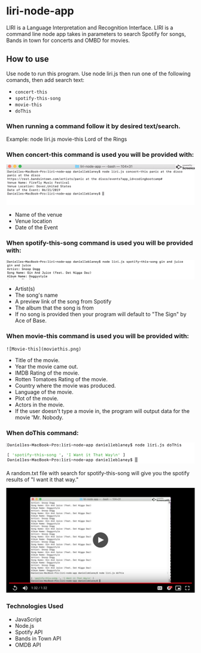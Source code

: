 # liri-node-app

LIRI is a Language Interpretation and Recognition Interface.
LIRI is a command line node app takes in parameters to search Spotify for songs, Bands in town for concerts and OMBD for movies.

## How to use
Use node to run this program. Use node liri.js then run one of the following comands, then add search text:

* `concert-this`
* `spotify-this-song`
* `movie-this`
* `doThis`

### When running a command follow it by desired text/search.
Example:
node liri.js movie-this Lord of the Rings

### When concert-this command is used you will be provided with:

![Concert-this](concertthis.png)

* Name of the venue
* Venue location
* Date of the Event

### When spotify-this-song command is used you will be provided with:

![Spotify-this](spotifythis.png)

* Artist(s)
* The song's name
* A preview link of the song from Spotify
* The album that the song is from
* If no song is provided then your program will default to "The Sign" by Ace of Base.

### When movie-this command is used you will be provided with:

    ![Movie-this](moviethis.png)

* Title of the movie.
* Year the movie came out.
* IMDB Rating of the movie.
* Rotten Tomatoes Rating of the movie.
* Country where the movie was produced.
* Language of the movie.
* Plot of the movie.
* Actors in the movie.
* If the user doesn't type a movie in, the program will output data for the movie 'Mr. Nobody.

### When doThis command:

![Do-this](dothis.png)

A random.txt file with search for spotify-this-song will give you the spotify results of "I want it that way."

[![Watch the demo video](liridemoscreen.png)](https://drive.google.com/file/d/1YaEromw8-bKrMDWGdGqi5C3X54wC4k8A/view?usp=sharing)

### Technologies Used
* JavaScript
* Node.js
* Spotify API
* Bands in Town API
* OMDB API
